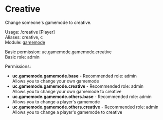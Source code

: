 Creative
====
Change someone's gamemode to creative.

Usage: /creative \[Player\]<br>
Aliases: creative, c<br>
Module: [gamemode](../modules/gamemode.md)<br>

Basic permission: uc.gamemode.gamemode.creative<br>
Basic role: admin<br>

Permissions: <br>
* **uc.gamemode.gamemode.base** - Recommended role: admin<br>Allows you to change your own gamemode
* **uc.gamemode.gamemode.creative** - Recommended role: admin<br>Allows you to change your own gamemode to creative
* **uc.gamemode.gamemode.others.base** - Recommended role: admin<br>Allows you to change a player's gamemode
* **uc.gamemode.gamemode.others.creative** - Recommended role: admin<br>Allows you to change a player's gamemode to creative
